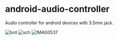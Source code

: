 # android-audio-controller

Audio controller for android devices with 3.5mm jack.

![brd](https://user-images.githubusercontent.com/11595624/147976530-653c3c5f-acea-4046-9dc3-86232c14dd8f.png)
![sch](https://user-images.githubusercontent.com/11595624/147976532-f9387f09-b038-40f3-9bda-8b24c9bdc3cb.png)
![IMAG0537](https://user-images.githubusercontent.com/11595624/147976575-735c832a-8c60-4e31-9df4-db8a811c9277.jpg)
